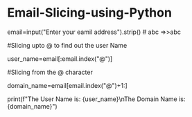 # Email-Slicing-using-Python

email=input("Enter your eamil address").strip()  #    abc   =>>abc

#Slicing upto @ to find out the user Name

user_name=email[:email.index("@")]

#Slicing from the @ character 

domain_name=email[email.index("@")+1:]

print(f"The User Name is: {user_name}\nThe Domain Name is: {domain_name}")


